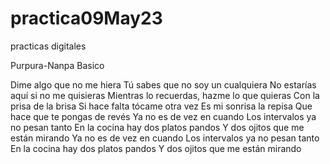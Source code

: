 # practica09May23
practicas digitales 


Purpura-Nanpa Basico

Dime algo que no me hiera
Tú sabes que no soy un cualquiera
No estarías aquí si no me quisieras
Mientras lo recuerdas, hazme lo que quieras
Con la prisa de la brisa
Si hace falta tócame otra vez
Es mi sonrisa la repisa
Que hace que te pongas de revés
Ya no es de vez en cuando
Los intervalos ya no pesan tanto
En la cocina hay dos platos pandos
Y dos ojitos que me están mirando
Ya no es de vez en cuando
Los intervalos ya no pesan tanto
En la cocina hay dos platos pandos
Y dos ojitos que me están mirando
